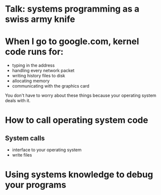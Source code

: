 # Talk: systems programming as a swiss army knife

# When I go to google.com, kernel code runs for:

* typing in the address
* handling every network packet
* writing history files to disk
* allocating memory
* communicating with the graphics card

You don't have to worry about these things because your operating system deals with it.

# How to call operating system code

## System calls

* interface to your operating system
* write files

# Using systems knowledge to debug your programs


